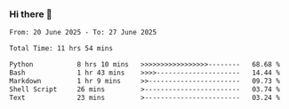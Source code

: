 ### Hi there 👋

<!--
**ututono/ututono** is a ✨ _special_ ✨ repository because its `README.md` (this file) appears on your GitHub profile.

Here are some ideas to get you started:

- 🔭 I’m currently working on ...
- 🌱 I’m currently learning ...
- 👯 I’m looking to collaborate on ...
- 🤔 I’m looking for help with ...
- 💬 Ask me about ...
- 📫 How to reach me: ...
- 😄 Pronouns: ...
- ⚡ Fun fact: ...
-->



<!--START_SECTION:waka-->

```txt
From: 20 June 2025 - To: 27 June 2025

Total Time: 11 hrs 54 mins

Python           8 hrs 10 mins   >>>>>>>>>>>>>>>>>--------   68.68 %
Bash             1 hr 43 mins    >>>>---------------------   14.44 %
Markdown         1 hr 9 mins     >>-----------------------   09.73 %
Shell Script     26 mins         >------------------------   03.74 %
Text             23 mins         >------------------------   03.24 %
```

<!--END_SECTION:waka-->
